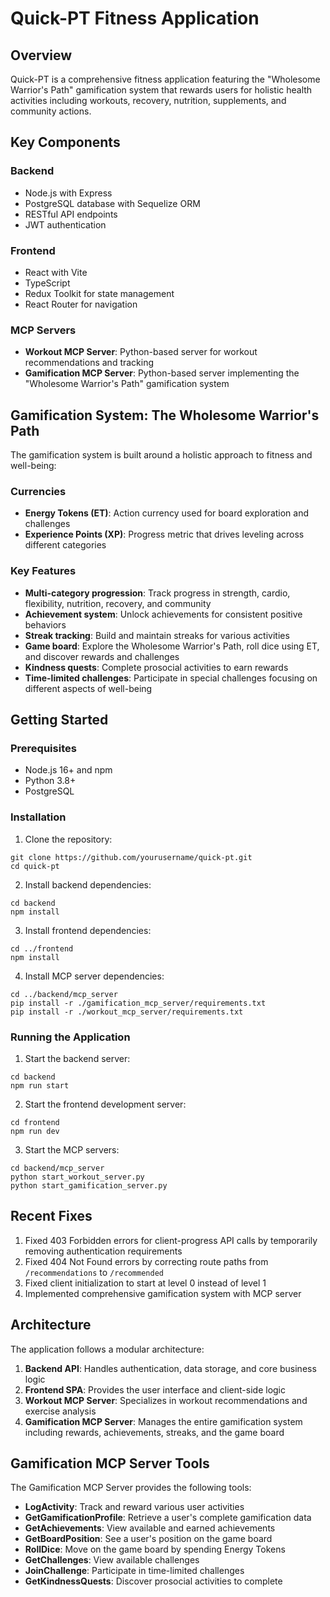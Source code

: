 # Quick-PT Fitness Application

## Overview
Quick-PT is a comprehensive fitness application featuring the "Wholesome Warrior's Path" gamification system that rewards users for holistic health activities including workouts, recovery, nutrition, supplements, and community actions.

## Key Components

### Backend
- Node.js with Express
- PostgreSQL database with Sequelize ORM
- RESTful API endpoints
- JWT authentication

### Frontend
- React with Vite
- TypeScript
- Redux Toolkit for state management
- React Router for navigation

### MCP Servers
- **Workout MCP Server**: Python-based server for workout recommendations and tracking
- **Gamification MCP Server**: Python-based server implementing the "Wholesome Warrior's Path" gamification system

## Gamification System: The Wholesome Warrior's Path

The gamification system is built around a holistic approach to fitness and well-being:

### Currencies
- **Energy Tokens (ET)**: Action currency used for board exploration and challenges
- **Experience Points (XP)**: Progress metric that drives leveling across different categories

### Key Features
- **Multi-category progression**: Track progress in strength, cardio, flexibility, nutrition, recovery, and community
- **Achievement system**: Unlock achievements for consistent positive behaviors
- **Streak tracking**: Build and maintain streaks for various activities
- **Game board**: Explore the Wholesome Warrior's Path, roll dice using ET, and discover rewards and challenges
- **Kindness quests**: Complete prosocial activities to earn rewards
- **Time-limited challenges**: Participate in special challenges focusing on different aspects of well-being

## Getting Started

### Prerequisites
- Node.js 16+ and npm
- Python 3.8+
- PostgreSQL

### Installation

1. Clone the repository:
```
git clone https://github.com/yourusername/quick-pt.git
cd quick-pt
```

2. Install backend dependencies:
```
cd backend
npm install
```

3. Install frontend dependencies:
```
cd ../frontend
npm install
```

4. Install MCP server dependencies:
```
cd ../backend/mcp_server
pip install -r ./gamification_mcp_server/requirements.txt
pip install -r ./workout_mcp_server/requirements.txt
```

### Running the Application

1. Start the backend server:
```
cd backend
npm run start
```

2. Start the frontend development server:
```
cd frontend
npm run dev
```

3. Start the MCP servers:
```
cd backend/mcp_server
python start_workout_server.py
python start_gamification_server.py
```

## Recent Fixes

1. Fixed 403 Forbidden errors for client-progress API calls by temporarily removing authentication requirements
2. Fixed 404 Not Found errors by correcting route paths from `/recommendations` to `/recommended`
3. Fixed client initialization to start at level 0 instead of level 1
4. Implemented comprehensive gamification system with MCP server

## Architecture

The application follows a modular architecture:

1. **Backend API**: Handles authentication, data storage, and core business logic
2. **Frontend SPA**: Provides the user interface and client-side logic
3. **Workout MCP Server**: Specializes in workout recommendations and exercise analysis
4. **Gamification MCP Server**: Manages the entire gamification system including rewards, achievements, streaks, and the game board

## Gamification MCP Server Tools

The Gamification MCP Server provides the following tools:

- **LogActivity**: Track and reward various user activities
- **GetGamificationProfile**: Retrieve a user's complete gamification data
- **GetAchievements**: View available and earned achievements
- **GetBoardPosition**: See a user's position on the game board
- **RollDice**: Move on the game board by spending Energy Tokens
- **GetChallenges**: View available challenges
- **JoinChallenge**: Participate in time-limited challenges
- **GetKindnessQuests**: Discover prosocial activities to complete
